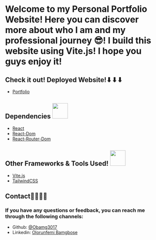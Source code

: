<h1>Welcome to my Personal Portfolio Website! Here you can discover more about who I am and my professional journey 😎! I build this website using Vite.js! I hope you guys enjoy it!</h1> 
<h2>Check it out! Deployed Website!⬇⬇⬇</h2>
<ul>
  <a
  href="http://www.olorunfemi-bamgbose.com"
  target="_blank"
  rel="noopener noreferrer"
>
  <li>Portfolio</li>
</a>
</ul>
<h2>Dependencies
  <img src="https://cdn.jsdelivr.net/gh/devicons/devicon/icons/react/react-original-wordmark.svg" height="50" width="50" />
</h2>
<ul>
  <a
  href="https://legacy.reactjs.org/"
  target="_blank"
  rel="noopener noreferrer"
>
  <li>React</li>
</a>
  <a
  href="https://legacy.reactjs.org/docs/react-dom.html"
  target="_blank"
  rel="noopener noreferrer"
>
  <li>React-Dom</li>
</a>
  <a
  href="https://reactrouter.com/en/main"
  target="_blank"
  rel="noopener noreferrer"
>
  <li>React-Router-Dom</li>
</a>
</ul>  
<h2>Other Frameworks & Tools Used! 
  <img src="https://cdn.jsdelivr.net/gh/devicons/devicon/icons/tailwindcss/tailwindcss-plain.svg" height="50" width="50" />
</h2>
<ul>
  <a
  href="https://vitejs.dev/"
  target="_blank"
  rel="noopener noreferrer"
>
  <li>Vite.js</li>
</a>
  <a
  href="https://tailwindcss.com/"
  target="_blank"
  rel="noopener noreferrer"
  className="text-[#ca8a04] mx-2 font-bold"
>
  <li>TailwindCSS</li>
</a>
</ul> 
<h2>Contact👨🏾‍💻📰</h2>
<h3>If you have any questions or feedback, you can reach me through the following channels:</h3>  
<ul>
<li>Github:
<a
  href="https://github.com/Obamg3017"
  target="_blank"
  rel="noopener noreferrer"
>
  @Obamg3017
</a>
</li>  
<li>Linkedin:
<a
  href="https://www.linkedin.com/in/olorunfemi-bamgbose/"
  target="_blank"
  rel="noopener noreferrer"
>
  Olorunfemi Bamgbose
</a>
</li>  
</ul>

